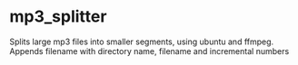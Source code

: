 # mp3_splitter
Splits large mp3 files into smaller segments, using ubuntu and ffmpeg.  Appends filename with directory name, filename and incremental numbers
